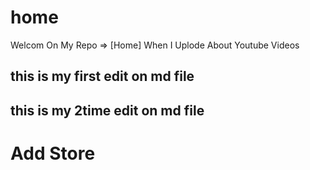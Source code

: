 # home
Welcom On My Repo => [Home] When I Uplode  About Youtube Videos
## this is my first edit on md file
## this is my 2time edit on md file
# Add Store